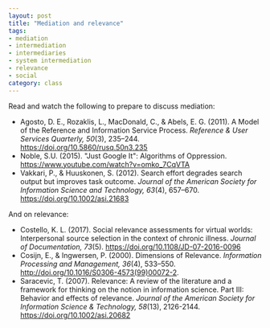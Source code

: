 ```yaml
---
layout: post
title: "Mediation and relevance"
tags: 
- mediation
- intermediation
- intermediaries
- system intermediation
- relevance
- social
category: class
---
```


Read and watch the following to prepare to discuss mediation:

- Agosto, D. E., Rozaklis, L., MacDonald, C., & Abels, E. G. (2011). A Model of the Reference and  Information Service Process. *Reference & User Services Quarterly, 50*(3), 235–244. https://doi.org/10.5860/rusq.50n3.235
- Noble, S.U. (2015). "Just Google It": Algorithms of Oppression. https://www.youtube.com/watch?v=omko_7CqVTA
- Vakkari, P., & Huuskonen, S. (2012). Search effort degrades search output but improves task  outcome. *Journal of the American Society for Information Science and Technology, 63*(4), 657–670. https://doi.org/10.1002/asi.21683

And on relevance:

- Costello, K. L. (2017). Social relevance assessments for virtual worlds: Interpersonal source selection in the context of chronic illness. *Journal of Documentation, 73*(5). https://doi.org/10.1108/JD-07-2016-0096
- Cosijn, E., & Ingwersen, P. (2000). Dimensions of Relevance. *Information Processing and Management, 36*(4), 533–550. http://doi.org/10.1016/S0306-4573(99)00072-2.
- Saracevic, T. (2007). Relevance: A review of the literature and a framework for thinking on the notion in information science. Part III: Behavior and effects of relevance. *Journal of the American Society for Information Science & Technology, 58*(13), 2126-2144. https://doi.org/10.1002/asi.20682